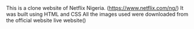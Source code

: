 ##
This is a clone website of Netflix Nigeria. (https://www.netflix.com/ng/)
It was built using HTML and CSS
All the images used were downloaded from the official website
live website()
